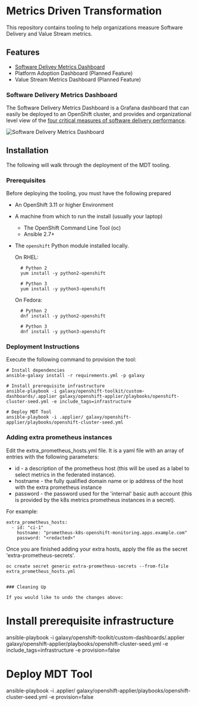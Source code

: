 # Metrics Driven Transformation

This repository contains tooling to help organizations measure Software Delivery and Value Stream metrics.

## Features

* [Software Delivey Metrics Dashboard](#software-delivery-metrics-dashboard)
* Platform Adoption Dashboard (Planned Feature)
* Value Stream Metrics Dashboard (Planned Feature)

### Software Delivery Metrics Dashboard

The Software Delivery Metrics Dashboard is a Grafana dashboard that can easily be deployed to an OpenShift cluster, and provides and organizational level view of the [four critical measures of software delivery performance](https://blog.openshift.com/exploring-a-metrics-driven-approach-to-transformation/).

![Software Delivery Metrics Dashboard](media/sdm-dashboard.png)

## Installation

The following will walk through the deployment of the MDT tooling.

### Prerequisites

Before deploying the tooling, you must have the following prepared

* An OpenShift 3.11 or higher Environment
* A machine from which to run the install (usually your laptop)
  * The OpenShift Command Line Tool (oc)
  * Ansible 2.7+
* The `openshift` Python module installed locally.

  On RHEL:

        # Python 2
        yum install -y python2-openshift

        # Python 3
        yum install -y python3-openshift

  On Fedora:

        # Python 2
        dnf install -y python2-openshift

        # Python 3
        dnf install -y python3-openshift

### Deployment Instructions

Execute the following command to provision the tool:

```
# Install dependencies
ansible-galaxy install -r requirements.yml -p galaxy

# Install prerequisite infrastructure
ansible-playbook -i galaxy/openshift-toolkit/custom-dashboards/.applier galaxy/openshift-applier/playbooks/openshift-cluster-seed.yml -e include_tags=infrastructure

# Deploy MDT Tool
ansible-playbook -i .applier/ galaxy/openshift-applier/playbooks/openshift-cluster-seed.yml
```

### Adding extra prometheus instances

Edit the extra_prometheus_hosts.yml file.  It is a yaml file with an array of entries with the following parameters:

* id - a description of the prometheus host (this will be used as a label to select metrics in the federated instance).
* hostname - the fully qualified domain name or ip address of the host with the extra prometheus instance
* password - the password used for the 'internal' basic auth account (this is provided by the k8s metrics prometheus instances in a secret).

For example:

```
extra_prometheus_hosts:
  - id: "ci-1"
    hostname: "prometheus-k8s-openshift-monitoring.apps.example.com"
    password: "<redacted>"
```
Once you are finished adding your extra hosts, apply the file as the secret 'extra-prometheus-secrets'.

```
oc create secret generic extra-prometheus-secrets --from-file extra_prometheus_hosts.yml
```

```

### Cleaning Up

If you would like to undo the changes above:

```
# Install prerequisite infrastructure
ansible-playbook -i galaxy/openshift-toolkit/custom-dashboards/.applier galaxy/openshift-applier/playbooks/openshift-cluster-seed.yml -e include_tags=infrastructure -e provision=false

# Deploy MDT Tool
ansible-playbook -i .applier/ galaxy/openshift-applier/playbooks/openshift-cluster-seed.yml -e provision=false
```
